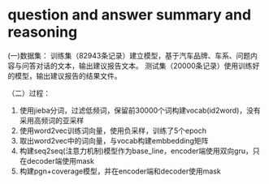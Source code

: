 # question and answer summary and reasoning
(一)数据集：
训练集（82943条记录）建立模型，基于汽车品牌、车系、问题内容与问答对话的文本，输出建议报告文本。
测试集（20000条记录）使用训练好的模型，输出建议报告的结果文件。

（二）过程：
1. 使用jieba分词，过滤低频词，保留前30000个词构建vocab(id2word)，没有采用高频词的亚采样
2. 使用word2vec训练词向量，使用负采样，训练了5个epoch
3. 取出word2vec中的词向量，与vocab构建embbedding矩阵
4. 构建seq2seq(注意力机制)模型作为base_line，encoder端使用双向gru，只在decoder端使用mask
5. 构建pgn+coverage模型，并在encoder端和decoder使用mask